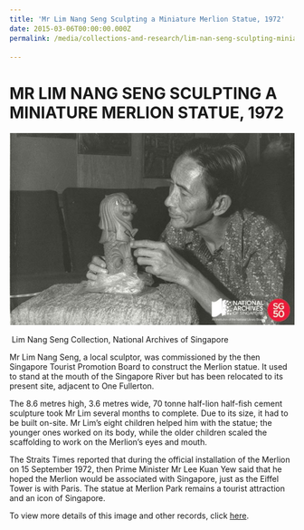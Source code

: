 ```yaml
---
title: 'Mr Lim Nang Seng Sculpting a Miniature Merlion Statue, 1972'
date: 2015-03-06T00:00:00.000Z
permalink: /media/collections-and-research/lim-nan-seng-sculpting-miniature-merlion/

---
```



<iframe id="pxcelframe" src="//t.sharethis.com/a/t_.htm?ver=0.345.16984&amp;cid=c010#rnd=1577952223359&amp;cid=c010&amp;dmn=www.nas.gov.sg&amp;tt=t.dhj&amp;dhjLcy=54&amp;lbl=pxcel&amp;flbl=pxcel&amp;ll=d&amp;ver=0.345.16984&amp;ell=d&amp;cck=__stid&amp;pn=%2Fblogs%2Farchivistpick%2Fmr-lim-nang-seng-sculpting-a-miniature-merlion-statue-1972%2F&amp;qs=na&amp;rdn=www.nas.gov.sg&amp;rpn=%2Fblogs%2Farchivistpick%2F2015%2F03%2F&amp;rqs=na&amp;cc=SG&amp;cont=AS&amp;ipaddr=" style="display: none;"></iframe>

# MR LIM NANG SENG SCULPTING A MINIATURE MERLION STATUE, 1972

![Lim Nang Seng Collection, National Archives of Singapore](/images/blogs/2015-03-06-l.jpg)

​											Lim Nang Seng Collection, National Archives of Singapore

Mr Lim Nang Seng, a local sculptor, was commissioned by the then Singapore Tourist Promotion Board to construct the Merlion statue. It used to stand at the mouth of the Singapore River but has been relocated to its present site, adjacent to One Fullerton.

The 8.6 metres high, 3.6 metres wide, 70 tonne half-lion half-fish cement sculpture took Mr Lim several months to complete. Due to its size, it had to be built on-site. Mr Lim’s eight children helped him with the statue; the younger ones worked on its body, while the older children scaled the scaffolding to work on the Merlion’s eyes and mouth.

The Straits Times reported that during the official installation of the Merlion on 15 September 1972, then Prime Minister Mr Lee Kuan Yew said that he hoped the Merlion would be associated with Singapore, just as the Eiffel Tower is with Paris. The statue at Merlion Park remains a tourist attraction and an icon of Singapore.

To view more details of this image and other records, click [here](http://www.nas.gov.sg/archivesonline/photographs/record-details/d365ff22-1161-11e3-83d5-0050568939ad).